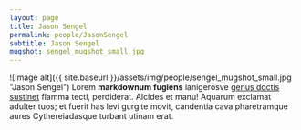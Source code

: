 ```yaml
---
layout: page
title: Jason Sengel
permalink: people/JasonSengel
subtitle: Jason Sengel
mugshot: sengel_mugshot_small.jpg
---
```

![Image alt]({{ site.baseurl }}/assets/img/people/sengel_mugshot_small.jpg "Jason Sengel")
Lorem **markdownum fugiens** lanigerosve [genus doctis
sustinet](http://violenta.com/contraria) flamma tecti, perdiderat. Alcides et
manu! Aquarum exclamat adulter tuos; et fuerit has levi gurgite movit, candentia
cava pharetramque aures Cythereiadasque turbant utinam erat.

